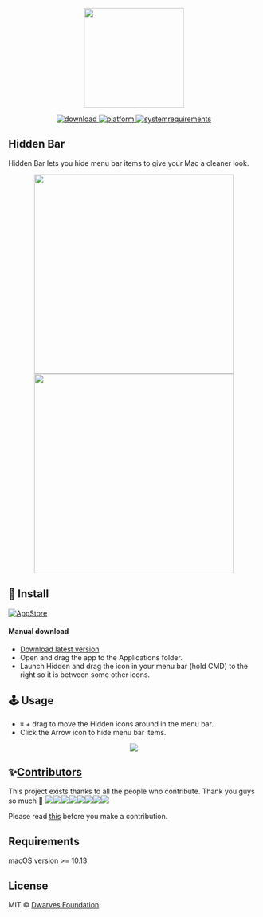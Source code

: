<p align="center">
	<img width="200" height="200" margin-right="100%" src="https://github.com/dwarvesf/hidden/blob/master/hidden/Assets.xcassets/AppIcon.appiconset/1024x1024.png?raw=true">
</p>
<p align="center">
<a href="https://github.com/dwarvesf/hidden/releases/latest">
 		<img src="https://img.shields.io/badge/download-latest-brightgreen.svg" alt="download">
	<a href="https://img.shields.io/badge/platform-macOS-lightgrey.svg">
 		<img src="https://img.shields.io/badge/platform-macOS-lightgrey.svg" alt="platform">
	</a>
	<a href="https://img.shields.io/badge/requirements-macOS High Sierra+-ff69b4.svg">
 		<img src="https://img.shields.io/badge/requirements-macOS High Sierra+-ff69b4.svg" alt="systemrequirements">
	</a>
</p>

## Hidden Bar
Hidden Bar lets you hide menu bar items to give your Mac a cleaner look.

<p align="center">
	<img width="400" src="img/screen1.png">
	<img width="400" src="img/screen2.png">
</p>


## 🚀 Install

[![AppStore](/img/appstore.png)](https://itunes.apple.com/app/hidden-bar/id1452453066)

#### Manual download

- [Download latest version](https://github.com/dwarvesf/hidden/releases/latest)
- Open and drag the app to the Applications folder.
- Launch Hidden and drag the icon in your menu bar (hold CMD) to the right so it is between some other icons.

## 🕹 Usage

* `⌘` + drag to move the Hidden icons around in the menu bar.
* Click the Arrow icon to hide menu bar items.

<p align="center">
	<img src="img/tutorial.gif">
</p>

## ✨<a href="https://github.com/dwarvesf/hidden/graphs/contributors">Contributors</a>

This project exists thanks to all the people who contribute. Thank you guys so much 👏
[![](https://sourcerer.io/fame/phucledien/dwarvesf/hidden/images/0)](https://sourcerer.io/fame/phucledien/dwarvesf/hidden/links/0)[![](https://sourcerer.io/fame/phucledien/dwarvesf/hidden/images/1)](https://sourcerer.io/fame/phucledien/dwarvesf/hidden/links/1)[![](https://sourcerer.io/fame/phucledien/dwarvesf/hidden/images/2)](https://sourcerer.io/fame/phucledien/dwarvesf/hidden/links/2)[![](https://sourcerer.io/fame/phucledien/dwarvesf/hidden/images/3)](https://sourcerer.io/fame/phucledien/dwarvesf/hidden/links/3)[![](https://sourcerer.io/fame/phucledien/dwarvesf/hidden/images/4)](https://sourcerer.io/fame/phucledien/dwarvesf/hidden/links/4)[![](https://sourcerer.io/fame/phucledien/dwarvesf/hidden/images/5)](https://sourcerer.io/fame/phucledien/dwarvesf/hidden/links/5)[![](https://sourcerer.io/fame/phucledien/dwarvesf/hidden/images/6)](https://sourcerer.io/fame/phucledien/dwarvesf/hidden/links/6)[![](https://sourcerer.io/fame/phucledien/dwarvesf/hidden/images/7)](https://sourcerer.io/fame/phucledien/dwarvesf/hidden/links/7)

Please read [this](CONTRIBUTING.md) before you make a contribution.

## Requirements
macOS version >= 10.13

## License

MIT &copy; [Dwarves Foundation](https://github.com/dwarvesf)
